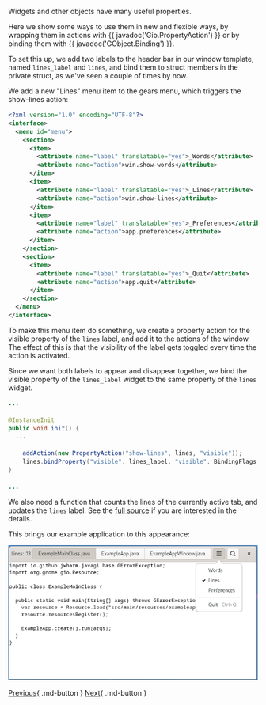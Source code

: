 Widgets and other objects have many useful properties.

Here we show some ways to use them in new and flexible ways, by wrapping them in actions with {{ javadoc('Gio.PropertyAction') }} or by binding them with {{ javadoc('GObject.Binding') }}.

To set this up, we add two labels to the header bar in our window template, named `lines_label` and `lines`, and bind them to struct members in the private struct, as we've seen a couple of times by now.

We add a new "Lines" menu item to the gears menu, which triggers the show-lines action:

```xml
<?xml version="1.0" encoding="UTF-8"?>
<interface>
  <menu id="menu">
    <section>
      <item>
        <attribute name="label" translatable="yes">_Words</attribute>
        <attribute name="action">win.show-words</attribute>
      </item>
      <item>
        <attribute name="label" translatable="yes">_Lines</attribute>
        <attribute name="action">win.show-lines</attribute>
      </item>
      <item>
        <attribute name="label" translatable="yes">_Preferences</attribute>
        <attribute name="action">app.preferences</attribute>
      </item>
    </section>
    <section>
      <item>
        <attribute name="label" translatable="yes">_Quit</attribute>
        <attribute name="action">app.quit</attribute>
      </item>
    </section>
  </menu>
</interface>
```

To make this menu item do something, we create a property action for the visible property of the `lines` label, and add it to the actions of the window. The effect of this is that the visibility of the label gets toggled every time the action is activated.

Since we want both labels to appear and disappear together, we bind the visible property of the `lines_label` widget to the same property of the `lines` widget.

```java
...

@InstanceInit
public void init() {
  ...

    addAction(new PropertyAction("show-lines", lines, "visible"));
    lines.bindProperty("visible", lines_label, "visible", BindingFlags.DEFAULT);
}

...
```

We also need a function that counts the lines of the currently active tab, and updates the `lines` label. See the [full source](https://github.com/jwharm/java-gi-examples/tree/main/GettingStarted/example-5-part9)
 if you are interested in the details.

This brings our example application to this appearance:

![Full application](img/getting-started-app9.png)

[Previous](getting_started_12.md){ .md-button } [Next](getting_started_14.md){ .md-button }
